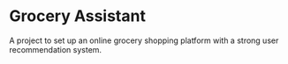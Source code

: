 # Grocery Assistant
A project to set up an online grocery shopping platform with a strong user recommendation system.
